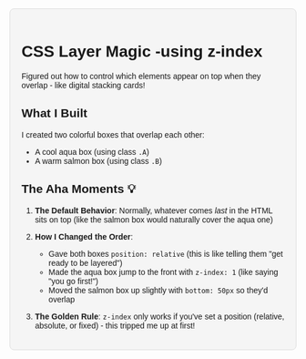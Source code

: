 <div style="background-color: #f5f5f5; padding: 20px; border-radius: 8px; border: 1px solid #ddd; font-family: Arial, sans-serif;">

# CSS Layer Magic -using z-index

 Figured out how to control which elements appear on top when they overlap - like digital stacking cards!

## What I Built

I created two colorful boxes that overlap each other:
- A cool aqua box (using class `.A`)
- A warm salmon box (using class `.B`)

## The Aha Moments 💡

1. **The Default Behavior**:
   Normally, whatever comes *last* in the HTML sits on top (like the salmon box would naturally cover the aqua one)

2. **How I Changed the Order**:
   - Gave both boxes `position: relative` (this is like telling them "get ready to be layered")
   - Made the aqua box jump to the front with `z-index: 1` (like saying "you go first!")
   - Moved the salmon box up slightly with `bottom: 50px` so they'd overlap

3. **The Golden Rule**:
   `z-index` only works if you've set a position (relative, absolute, or fixed) - this tripped me up at first!


